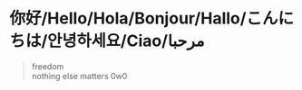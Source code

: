 # 你好/Hello/Hola/Bonjour/Hallo/こんにちは/안녕하세요/Ciao/مرحبا

> freedom  
> nothing else matters 0w0

<!--
**fengzhou0w0/fengzhou0w0** is a ✨ _special_ ✨ repository because its `README.md` (this file) appears on your GitHub profile.

Here are some ideas to get you started:

- 🔭 I’m currently working on ...
- 🌱 I’m currently learning ...
- 👯 I’m looking to collaborate on ...
- 🤔 I’m looking for help with ...
- 💬 Ask me about ...
- 📫 How to reach me: ...
- 😄 Pronouns: ...
- ⚡ Fun fact: ...
-->
